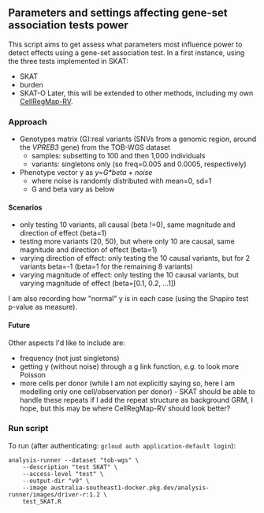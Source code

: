 ## Parameters and settings affecting gene-set association tests power

This script aims to get assess what parameters most influence power to detect effects using a gene-set association test.
In a first instance, using the three tests implemented in SKAT:
* SKAT
* burden
* SKAT-O
Later, this will be extended to other methods, including my own [CellRegMap-RV](). 

### Approach
* Genotypes matrix (G):real variants (SNVs from a genomic region, around the _VPREB3_ gene) from the TOB-WGS dataset
  * samples: subsetting to 100 and then 1,000 individuals
  * variants: singletons only (so freq=0.005 and 0.0005, respectively)
* Phenotype vector y as _y=G*beta + noise_ 
  * where noise is randomly distributed with mean=0, sd=1
  * G and beta vary as below

#### Scenarios
* only testing 10 variants, all causal (beta !=0), same magnitude and direction of effect (beta=1)
* testing more variants (20, 50), but where only 10 are causal, same magnitude and direction of effect (beta=1)
* varying direction of effect: only testing the 10 causal variants, but for 2 variants beta=-1 (beta=1 for the remaining 8 variants)
* varying magnitude of effect: only testing the 10 causal variants, but varying magnitude of effect (beta=[0.1, 0.2, ...1])

I am also recording how "normal" y is in each case (using the Shapiro test p-value as measure).

#### Future
Other aspects I'd like to include are:
* frequency (not just singletons)
* getting y (without noise) through a g link function, _e.g._ to look more Poisson
* more cells per donor (while I am not explicitly saying so, here I am modelling only one cell/observation per donor) - SKAT should be able to handle these repeats if I add the repeat structure as background GRM, I hope, but this may be where CellRegMap-RV should look better?

### Run script
To run (after authenticating: ```gcloud auth application-default login```):
```
analysis-runner --dataset "tob-wgs" \
    --description "test SKAT" \
    --access-level "test" \
    --output-dir "v0" \
    --image australia-southeast1-docker.pkg.dev/analysis-runner/images/driver-r:1.2 \
    test_SKAT.R
```
